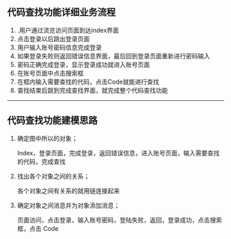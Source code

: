 ## 代码查找功能详细业务流程

1. .用户通过流览访问页面到达index界面
2. 点击登录以后跳出登录页面
3. 用户输入账号密码信息完成登录
4. 如果登录失败则返回错误信息界面，最后回到登录页面重新进行密码输入
5. 密码正确完成登录，显示登录成功就进入账号页面
6. 在账号页面中点击搜索框
7. 在框内输入需要查找的代码，点击Code就能进行查找
8. 查找结束后跳到完成查找界面，就完成整个代码查找功能

---

## 代码查找功能建模思路

1. 确定图中所以的对象；

   Index，登录页面，完成登录，返回错误信息，进入账号页面，输入需要查找的代码，完成查找

2. 找出各个对象之间的关系；

   各个对象之间有关系的就用链连接起来

3. 确定对象之间消息并为对象添加消息；

   页面访问，点击登录，输入账号密码，登陆失败，返回，登录成功，点击搜索框，点击 Code

